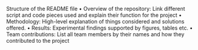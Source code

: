 Structure of the README file
• Overview of the repository: Link different script and code
pieces used and explain their function for the project
• Methodology: High-level explanation of things considered
and solutions offered.
• Results: Experimental findings supported by figures,
tables etc.
• Team contributions: List all team members by their names
and how they contributed to the project
